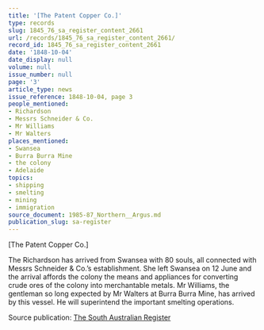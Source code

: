 ```yaml
---
title: '[The Patent Copper Co.]'
type: records
slug: 1845_76_sa_register_content_2661
url: /records/1845_76_sa_register_content_2661/
record_id: 1845_76_sa_register_content_2661
date: '1848-10-04'
date_display: null
volume: null
issue_number: null
page: '3'
article_type: news
issue_reference: 1848-10-04, page 3
people_mentioned:
- Richardson
- Messrs Schneider & Co.
- Mr Williams
- Mr Walters
places_mentioned:
- Swansea
- Burra Burra Mine
- the colony
- Adelaide
topics:
- shipping
- smelting
- mining
- immigration
source_document: 1985-87_Northern__Argus.md
publication_slug: sa-register
---
```


[The Patent Copper Co.]

The Richardson has arrived from Swansea with 80 souls, all connected with Messrs Schneider & Co.’s establishment.  She left Swansea on 12 June and the arrival affords the colony the means and appliances for converting crude ores of the colony into merchantable metals.  Mr Williams, the gentleman so long expected by Mr Walters at Burra Burra Mine, has arrived by this vessel.  He will superintend the important smelting operations.

Source publication: [The South Australian Register](/publications/sa-register/)
